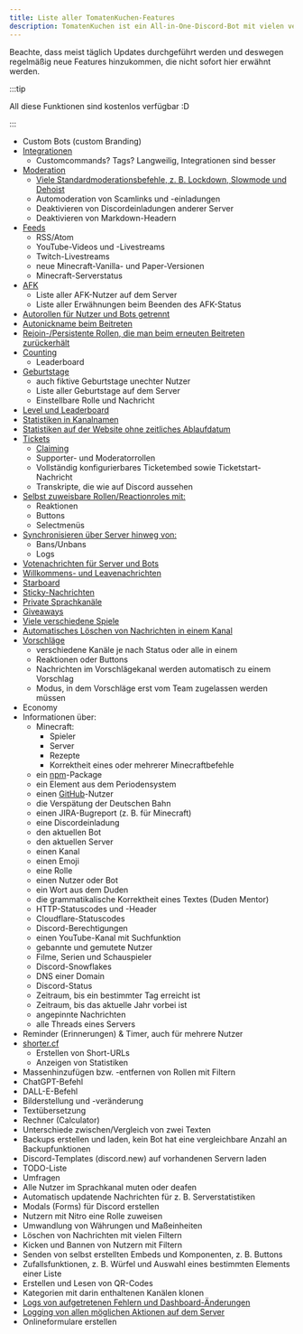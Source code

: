 ```yaml
---
title: Liste aller TomatenKuchen-Features
description: TomatenKuchen ist ein All-in-One-Discord-Bot mit vielen verschiedenen Funktionen. Diese Seite listet alle zum aktuellen Zeitpunkt verfügbaren Features des Bots auf.
---
```


Beachte, dass meist täglich Updates durchgeführt werden und deswegen regelmäßig neue Features hinzukommen, die nicht sofort hier erwähnt werden.

:::tip

All diese Funktionen sind kostenlos verfügbar :D

:::

- Custom Bots (custom Branding)
- [Integrationen](./integrations)
	- Customcommands? Tags? Langweilig, Integrationen sind besser
- [Moderation](./moderation)
	- [Viele Standardmoderationsbefehle, z. B. Lockdown, Slowmode und Dehoist](./modcommands)
	- Automoderation von Scamlinks und -einladungen
	- Deaktivieren von Discordeinladungen anderer Server
	- Deaktivieren von Markdown-Headern
- [Feeds](./feeds)
	- RSS/Atom
	- YouTube-Videos und -Livestreams
	- Twitch-Livestreams
	- neue Minecraft-Vanilla- und Paper-Versionen
	- Minecraft-Serverstatus
- [AFK](./afk)
	- Liste aller AFK-Nutzer auf dem Server
	- Liste aller Erwähnungen beim Beenden des AFK-Status
- [Autorollen für Nutzer und Bots getrennt](./autorole)
- [Autonickname beim Beitreten](./autorole)
- [Rejoin-/Persistente Rollen, die man beim erneuten Beitreten zurückerhält](./autorole)
- [Counting](./counting)
	- Leaderboard
- [Geburtstage](./birthday)
	- auch fiktive Geburtstage unechter Nutzer
	- Liste aller Geburtstage auf dem Server
	- Einstellbare Rolle und Nachricht
- [Level und Leaderboard](./level)
- [Statistiken in Kanalnamen](./serverstats)
- [Statistiken auf der Website ohne zeitliches Ablaufdatum](./serverstats)
- [Tickets](./tickets)
	- [Claiming](./ticketcommands)
	- Supporter- und Moderatorrollen
	- Vollständig konfigurierbares Ticketembed sowie Ticketstart-Nachricht
	- Transkripte, die wie auf Discord aussehen
- [Selbst zuweisbare Rollen/Reactionroles mit:](./reactionroles)
	- Reaktionen
	- Buttons
	- Selectmenüs
- [Synchronisieren über Server hinweg von:](./sync)
	- Bans/Unbans
	- Logs
- [Votenachrichten für Server und Bots](./voting)
- [Willkommens- und Leavenachrichten](./welcome-leave)
- [Starboard](./starboard)
- [Sticky-Nachrichten](./sticky)
- [Private Sprachkanäle](./privatevoice)
- [Giveaways](./giveaways)
- [Viele verschiedene Spiele](./games)
- [Automatisches Löschen von Nachrichten in einem Kanal](./autodelete)
- [Vorschläge](./suggest)
	- verschiedene Kanäle je nach Status oder alle in einem
	- Reaktionen oder Buttons
	- Nachrichten im Vorschlägekanal werden automatisch zu einem Vorschlag
	- Modus, in dem Vorschläge erst vom Team zugelassen werden müssen
- Economy
- Informationen über:
	- Minecraft:
		- Spieler
		- Server
		- Rezepte
		- Korrektheit eines oder mehrerer Minecraftbefehle
	- ein [npm](https://npmjs.com)-Package
	- ein Element aus dem Periodensystem
	- einen [GitHub](https://github.com)-Nutzer
	- die Verspätung der Deutschen Bahn
	- einen JIRA-Bugreport (z. B. für Minecraft)
	- eine Discordeinladung
	- den aktuellen Bot
	- den aktuellen Server
	- einen Kanal
	- einen Emoji
	- eine Rolle
	- einen Nutzer oder Bot
	- ein Wort aus dem Duden
	- die grammatikalische Korrektheit eines Textes (Duden Mentor)
	- HTTP-Statuscodes und -Header
	- Cloudflare-Statuscodes
	- Discord-Berechtigungen
	- einen YouTube-Kanal mit Suchfunktion
	- gebannte und gemutete Nutzer
	- Filme, Serien und Schauspieler
	- Discord-Snowflakes
	- DNS einer Domain
	- Discord-Status
	- Zeitraum, bis ein bestimmter Tag erreicht ist
	- Zeitraum, bis das aktuelle Jahr vorbei ist
	- angepinnte Nachrichten
	- alle Threads eines Servers
- Reminder (Erinnerungen) & Timer, auch für mehrere Nutzer
- [shorter.cf](https://shorter.cf)
	- Erstellen von Short-URLs
	- Anzeigen von Statistiken
- Massenhinzufügen bzw. -entfernen von Rollen mit Filtern
- ChatGPT-Befehl
- DALL-E-Befehl
- Bilderstellung und -veränderung
- Textübersetzung
- Rechner (Calculator)
- Unterschiede zwischen/Vergleich von zwei Texten
- Backups erstellen und laden, kein Bot hat eine vergleichbare Anzahl an Backupfunktionen
- Discord-Templates (discord.new) auf vorhandenen Servern laden
- TODO-Liste
- Umfragen
- Alle Nutzer im Sprachkanal muten oder deafen
- Automatisch updatende Nachrichten für z. B. Serverstatistiken
- Modals (Forms) für Discord erstellen
- Nutzern mit Nitro eine Rolle zuweisen
- Umwandlung von Währungen und Maßeinheiten
- Löschen von Nachrichten mit vielen Filtern
- Kicken und Bannen von Nutzern mit Filtern
- Senden von selbst erstellten Embeds und Komponenten, z. B. Buttons
- Zufallsfunktionen, z. B. Würfel und Auswahl eines bestimmten Elements einer Liste
- Erstellen und Lesen von QR-Codes
- Kategorien mit darin enthaltenen Kanälen klonen
- [Logs von aufgetretenen Fehlern und Dashboard-Änderungen](./error)
- [Logging von allen möglichen Aktionen auf dem Server](./logs)
- Onlineformulare erstellen
